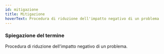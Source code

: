 ```yaml
---
id: mitigazione
title: Mitigazione
hoverText: Procedura di riduzione dell'impatto negativo di un problema.
---
```


### Spiegazione del termine

Procedura di riduzione dell'impatto negativo di un problema.
